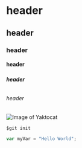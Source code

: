 # <h1> header
## <h2> header
### <h3> header
#### <h4> header
##### <h5> header
###### <h6> header

![Image of Yaktocat](https://octodex.github.com/images/yaktocat.png)

```
$git init
```

``` javascript
var myVar = "Hello World";
```
